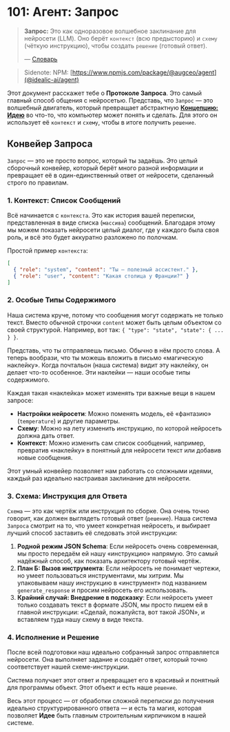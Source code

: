 # 101: Агент: Запрос

> **Запрос:** Это как одноразовое волшебное заклинание для нейросети (LLM). Оно берёт `контекст` (всю предысторию) и `схему` (чёткую инструкцию), чтобы создать `решение` (готовый ответ).
>
> — [Словарь](./000_glossary.md)

> Sidenote: NPM: [https://www.npmjs.com/package/@augceo/agent](@idealic-ai/agent)

Этот документ расскажет тебе о **Протоколе Запроса**. Это самый главный способ общения с нейросетью. Представь, что `Запрос` — это волшебный двигатель, который превращает абстрактную **[Концепцию: Идею](./001_concept_idea.md)** во что-то, что компьютер может понять и сделать. Для этого он использует её `контекст` и `схему`, чтобы в итоге получить `решение`.

## Конвейер Запроса

`Запрос` — это не просто вопрос, который ты задаёшь. Это целый сборочный конвейер, который берёт много разной информации и превращает её в один-единственный ответ от нейросети, сделанный строго по правилам.

### 1. Контекст: Список Сообщений

Всё начинается с `контекста`. Это как история вашей переписки, представленная в виде списка (`массива`) сообщений. Благодаря этому мы можем показать нейросети целый диалог, где у каждого была своя роль, и всё это будет аккуратно разложено по полочкам.

Простой пример `контекста`:

```json
[
  { "role": "system", "content": "Ты — полезный ассистент." },
  { "role": "user", "content": "Какая столица у Франции?" }
]
```

### 2. Особые Типы Содержимого

Наша система круче, потому что сообщения могут содержать не только текст. Вместо обычной строчки `content` может быть целым объектом со своей структурой. Например, вот так: `{ "type": "state", "state": { ... } }`.

Представь, что ты отправляешь письмо. Обычно в нём просто слова. А теперь вообрази, что ты можешь вложить в письмо «магическую наклейку». Когда почтальон (наша система) видит эту наклейку, он делает что-то особенное. Эти наклейки — наши особые типы содержимого.

Каждая такая «наклейка» может изменять три важные вещи в нашем запросе:

- **Настройки нейросети**: Можно поменять модель, её «фантазию» (`temperature`) и другие параметры.
- **Схему**: Можно на лету изменить инструкцию, по которой нейросеть должна дать ответ.
- **Контекст**: Можно изменить сам список сообщений, например, превратив «наклейку» в понятный для нейросети текст или добавив новые сообщения.

Этот умный конвейер позволяет нам работать со сложными идеями, каждый раз идеально настраивая заклинание для нейросети.

### 3. Схема: Инструкция для Ответа

`Схема` — это как чертёж или инструкция по сборке. Она очень точно говорит, как должен выглядеть готовый ответ (`решение`). Наша система `Запроса` смотрит на то, что умеет конкретная нейросеть, и выбирает лучший способ заставить её следовать этой инструкции:

1.  **Родной режим JSON Schema**: Если нейросеть очень современная, мы просто передаём ей нашу «инструкцию» напрямую. Это самый надёжный способ, как показать архитектору готовый чертёж.
2.  **План Б: Вызов инструмента**: Если нейросеть не понимает чертежи, но умеет пользоваться инструментами, мы хитрим. Мы упаковываем нашу инструкцию в «инструмент» под названием `generate_response` и просим нейросеть его использовать.
3.  **Крайний случай: Внедрение в подсказку**: Если нейросеть умеет только создавать текст в формате JSON, мы просто пишем ей в главной инструкции: «Сделай, пожалуйста, вот такой JSON», и вставляем туда нашу схему в виде текста.

### 4. Исполнение и Решение

После всей подготовки наш идеально собранный запрос отправляется нейросети. Она выполняет задание и создаёт ответ, который точно соответствует нашей схеме-инструкции.

Система получает этот ответ и превращает его в красивый и понятный для программы объект. Этот объект и есть наше `решение`.

Весь этот процесс — от обработки сложной переписки до получения идеально структурированного ответа — и есть та магия, которая позволяет **Идее** быть главным строительным кирпичиком в нашей системе.